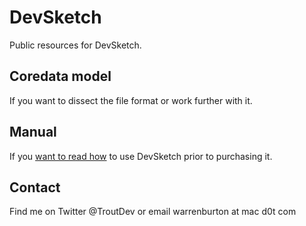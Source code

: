 # DevSketch

Public resources for DevSketch. 

## Coredata model

If you want to dissect the file format or work further with it.

## Manual

If you [want to read how](http://htmlpreview.github.io/?https://github.com/warrenburton/DevSketch/blob/master/Manual/index.html) to use DevSketch prior to purchasing it. 

## Contact 

Find me on Twitter @TroutDev or email warrenburton at mac d0t com

